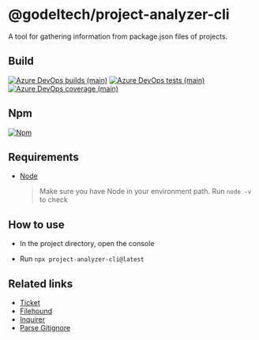 # @godeltech/project-analyzer-cli

A tool for gathering information from package.json files of projects.

## Build

[![Azure DevOps builds (main)](https://img.shields.io/azure-devops/build/GodelTech/OpenSource/53?style=flat-square)](https://dev.azure.com/GodelTech/OpenSource/_build/latest?definitionId=132&branchName=main)
[![Azure DevOps tests (main)](https://img.shields.io/azure-devops/tests/GodelTech/OpenSource/53?style=flat-square)](https://dev.azure.com/GodelTech/OpenSource/_build/latest?definitionId=132&branchName=main)
[![Azure DevOps coverage (main)](https://img.shields.io/azure-devops/coverage/GodelTech/OpenSource/53?style=flat-square)](https://dev.azure.com/GodelTech/OpenSource/_build/latest?definitionId=132&branchName=main)

## Npm

[![Npm](https://img.shields.io/npm/v/@godeltech/project-analyzer-cli?style=flat-square)](https://www.npmjs.com/package/@godeltech/project-analyzer-cli)

## Requirements

- [Node](https://nodejs.org/en/download/)

  > Make sure you have Node in your environment path. Run `node -v` to check

## How to use

- In the project directory, open the console

- Run `npx project-analyzer-cli@latest`

## Related links
- [Ticket](https://trello.com/c/hjYwMOrq/232-create-poc-approach-of-packagejsons-analysis)
- [Filehound](https://github.com/nspragg/filehound)
- [Inquirer](https://github.com/SBoudrias/Inquirer.js)
- [Parse Gitignore](https://github.com/jonschlinkert/parse-gitignore)
